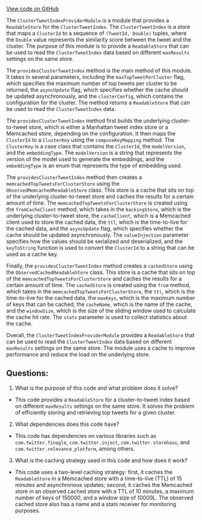 [View code on GitHub](https://github.com/misbahsy/the-algorithm/simclusters-ann/server/src/main/scala/com/twitter/simclustersann/modules/ClusterTweetIndexProviderModule.scala)

The `ClusterTweetIndexProviderModule` is a module that provides a `ReadableStore` for the `ClusterTweetIndex`. The `ClusterTweetIndex` is a store that maps a `ClusterId` to a sequence of `(TweetId, Double)` tuples, where the `Double` value represents the similarity score between the tweet and the cluster. The purpose of this module is to provide a `ReadableStore` that can be used to read the `ClusterTweetIndex` data based on different `maxResults` settings on the same store.

The `providesClusterTweetIndex` method is the main method of this module. It takes in several parameters, including the `maxTopTweetPerCluster` flag, which specifies the maximum number of top tweets per cluster to be returned, the `asyncUpdate` flag, which specifies whether the cache should be updated asynchronously, and the `clusterConfig`, which contains the configuration for the cluster. The method returns a `ReadableStore` that can be used to read the `ClusterTweetIndex` data.

The `providesClusterTweetIndex` method first builds the underlying cluster-to-tweet store, which is either a Manhattan tweet index store or a Memcached store, depending on the configuration. It then maps the `ClusterId` to a `ClusterKey` using the `composeKeyMapping` method. The `ClusterKey` is a case class that contains the `ClusterId`, the `modelVersion`, and the `embeddingType`. The `modelVersion` is a string that represents the version of the model used to generate the embeddings, and the `embeddingType` is an enum that represents the type of embedding used.

The `providesClusterTweetIndex` method then creates a `memcachedTopTweetsForClusterStore` using the `ObservedMemcachedReadableStore` class. This store is a cache that sits on top of the underlying cluster-to-tweet store and caches the results for a certain amount of time. The `memcachedTopTweetsForClusterStore` is created using the `fromCacheClient` method, which takes in the `backingStore`, which is the underlying cluster-to-tweet store, the `cacheClient`, which is a Memcached client used to store the cached data, the `ttl`, which is the time-to-live for the cached data, and the `asyncUpdate` flag, which specifies whether the cache should be updated asynchronously. The `valueInjection` parameter specifies how the values should be serialized and deserialized, and the `keyToString` function is used to convert the `ClusterId` to a string that can be used as a cache key.

Finally, the `providesClusterTweetIndex` method creates a `cachedStore` using the `ObservedCachedReadableStore` class. This store is a cache that sits on top of the `memcachedTopTweetsForClusterStore` and caches the results for a certain amount of time. The `cachedStore` is created using the `from` method, which takes in the `memcachedTopTweetsForClusterStore`, the `ttl`, which is the time-to-live for the cached data, the `maxKeys`, which is the maximum number of keys that can be cached, the `cacheName`, which is the name of the cache, and the `windowSize`, which is the size of the sliding window used to calculate the cache hit rate. The `stats` parameter is used to collect statistics about the cache.

Overall, the `ClusterTweetIndexProviderModule` provides a `ReadableStore` that can be used to read the `ClusterTweetIndex` data based on different `maxResults` settings on the same store. The module uses a cache to improve performance and reduce the load on the underlying store.
## Questions: 
 1. What is the purpose of this code and what problem does it solve?
- This code provides a `ReadableStore` for a cluster-to-tweet index based on different `maxResults` settings on the same store. It solves the problem of efficiently storing and retrieving top tweets for a given cluster.

2. What dependencies does this code have?
- This code has dependencies on various libraries such as `com.twitter.finagle`, `com.twitter.inject`, `com.twitter.storehaus`, and `com.twitter.relevance_platform`, among others.

3. What is the caching strategy used in this code and how does it work?
- This code uses a two-level caching strategy: first, it caches the `ReadableStore` in a Memcached store with a time-to-live (TTL) of 15 minutes and asynchronous updates; second, it caches the Memcached store in an observed cached store with a TTL of 10 minutes, a maximum number of keys of 150000, and a window size of 10000L. The observed cached store also has a name and a stats receiver for monitoring purposes.